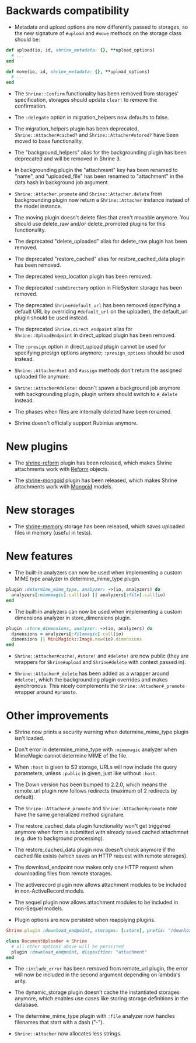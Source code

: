 Backwards compatibility
=======================

* Metadata and upload options are now differently passed to storages, so the
  new signature of `#upload` and `#move` methods on the storage class should
  be:

```rb
def upload(io, id, shrine_metadata: {}, **upload_options)
  # ...
end

def move(io, id, shrine_metadata: {}, **upload_options)
  # ...
end
```

* The `Shrine::Confirm` functionality has been removed from storages'
  specification, storages should update `clear!` to remove the confirmation.

* The `:delegate` option in migration_helpers now defaults to false.

* The migration_helpers plugin has been deprecated, `Shrine::Attacher#cached?`
  and `Shrine::Attacher#stored?` have been moved to base functionality.

* The "background_helpers" alias for the backgrounding plugin has been
  deprecated and will be removed in Shrine 3.

* In backgrounding plugin the "attachment" key has been renamed to
  "name", and "uploaded_file" has been renamed to "attachment" in the data
  hash in background job argument.

* `Shrine::Attacher.promote` and `Shrine::Attacher.delete` from backgrounding
  plugin now return a `Shrine::Attacher` instance instead of the model
  instance.

* The moving plugin doesn't delete files that aren't movable anymore. You should
  use delete_raw and/or delete_promoted plugins for this functionality.

* The deprecated "delete_uploaded" alias for delete_raw plugin has been removed.

* The deprecated "restore_cached" alias for restore_cached_data plugin has been
  removed.

* The deprecated keep_location plugin has been removed.

* The deprecated `:subdirectory` option in FileSystem storage has been removed.

* The deprecated `Shrine#default_url` has been removed (specifying a default
  URL by overriding `#default_url` on the uploader), the default_url plugin
  should be used instead.

* The deprecated `Shrine.direct_endpoint` alias for `Shrine::UploadEndpoint`
  in direct_upload plugin has been removed.

* The `:presign` option in direct_upload plugin cannot be used for specifying
  presign options anymore; `:presign_options` should be used instead.

* `Shrine::Attacher#set` and `#assign` methods don't return the assigned
  uploaded file anymore.

* `Shrine::Attacher#delete!` doesn't spawn a background job anymore with
  backgrounding plugin, plugin writers should switch to `#_delete` instead.

* The phases when files are internally deleted have been renamed.

* Shrine doesn't officially support Rubinius anymore.

New plugins
===========

* The [shrine-reform] plugin has been released, which makes Shrine attachments
  work with [Reform] objects.

* The [shrine-mongoid] plugin has been released, which makes Shrine attachments
  work with [Mongoid] models.

New storages
============

* The [shrine-memory] storage has been released, which saves uploaded files
  in memory (useful in tests).

New features
============

* The built-in analyzers can now be used when implementing a custom MIME type
  analyzer in determine_mime_type plugin.

```rb
plugin :determine_mime_type, analyzer: ->(io, analyzers) do
  analyzers[:mimemagic].call(io) || analyzers[:file].call(io)
end
```

* The built-in analyzers can now be used when implementing a custom dimensions
  analyzer in store_dimensions plugin.

```rb
plugin :store_dimensions, analyzer: ->(io, analyzers) do
  dimensions = analyzers[:filemagic].call(io)
  dimensions || MiniMagick::Image.new(io).dimensions
end
```

* `Shrine::Attacher#cache!`, `#store!` and `#delete!` are now public (they are
  wrappers for `Shrine#upload` and `Shrine#delete` with context passed in).

* `Shrine::Attacher#_delete` has been added as a wrapper around `#delete!`,
  which the backgrounding plugin overrides and makes aynchronous. This nicely
  complements the `Shrine::Attacher#_promote` wrapper around `#promote`.

Other improvements
==================

* Shrine now prints a security warning when determine_mime_type plugin isn't
  loaded.

* Don't error in determine_mime_type with `:mimemagic` analyzer when MimeMagic
  cannot determine MIME of the file.

* When `:host` is given to S3 storage, URLs will now include the query
  parameters, unless `:public` is given, just like without `:host`.

* The Down version has been bumped to 2.2.0, which means the remote_url plugin
  now follows redirects (maximum of 2 redirects by default).

* The `Shrine::Attacher#_promote` and `Shrine::Attacher#promote` now have the
  same generalized method signature.

* The restore_cached_data plugin functionality won't get triggered anymore when
  form is submitted with already saved cached attachmnet (e.g. due to
  background processing).

* The restore_cached_data plugin now doesn't check anymore if the cached file
  exists (which saves an HTTP request with remote storages).

* The download_endpoint now makes only one HTTP request when downloading files
  from remote storages.

* The activerecord plugin now allows attachment modules to be included in
  non-ActiveRecord models.

* The sequel plugin now allows attachment modules to be included in
  non-Sequel models.

* Plugin options are now persisted when reapplying plugins.

```rb
Shrine.plugin :download_endpoint, storages: [:store], prefix: "/downloads", disposition: "inline"

class DocumentUploader < Shrine
  # all other options above will be persisted
  plugin :download_endpoint, disposition: "attachment"
end
```

* The `:include_error` has been removed from remote_url plugin, the error will
  now be included in the second argument depending on lambda's arity.

* The dynamic_storage plugin doesn't cache the instantiated storages anymore,
  which enables use cases like storing storage definitions in the database.

* The determine_mime_type plugin with `:file` analyzer now handles filenames
  that start with a dash ("-").

* `Shrine::Attacher` now allocates less strings.

[shrine-reform]: https://github.com/janko-m/shrine-reform
[Reform]: https://github.com/apotonick/reform
[shrine-mongoid]: https://github.com/janko-m/shrine-mongoid
[Mongoid]: https://github.com/mongodb/mongoid
[shrine-memory]: https://github.com/janko-m/shrine-memory
